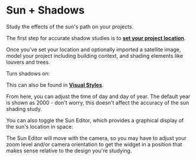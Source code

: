 # Sun + Shadows

Study the effects of the sun's path on your projects.

The first step for accurate shadow studies is to [**set your project location**](setting-location.md). 

Once you've set your location and optionally imported a satellite image, model your project including building context, and shading elements like louvers and trees.

Turn shadows on:

This can also be found in [**Visual Styles**](../formit-introduction/tool-bars.md).

From here, you can adjust the time of day and day of year. The default year is shown as 2000 - don't worry, this doesn't affect the accuracy of the sun shading study.

You can also toggle the Sun Editor, which provides a graphical display of the sun's location in space:

The Sun Editor will move with the camera, so you may have to adjust your zoom level and/or camera orientation to get the widget in a position that makes sense relative to the design you're studying.



